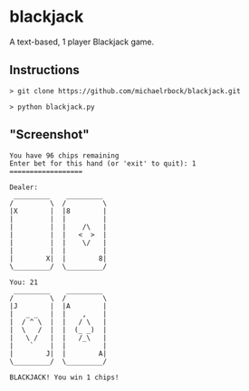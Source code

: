 blackjack
=========

A text-based, 1 player Blackjack game.

## Instructions
```> git clone https://github.com/michaelrbock/blackjack.git```

```> python blackjack.py```

## "Screenshot"
```
You have 96 chips remaining
Enter bet for this hand (or 'exit' to quit): 1
==================

Dealer: 
 _________    _________   
/         \  /         \  
|X        |  |8        |  
|         |  |         |  
|         |  |    /\   |  
|         |  |   <  >  |  
|         |  |    \/   |  
|         |  |         |  
|        X|  |        8|  
\_________/  \_________/  

You: 21
 _________    _________   
/         \  /         \  
|J        |  |A        |  
|   _ _   |  |    ,    |  
|  / ^ \  |  |   / \   |  
|  \   /  |  |  (_ _)  |  
|   \ /   |  |   /_\   |  
|    `    |  |         |  
|        J|  |        A|  
\_________/  \_________/  

BLACKJACK! You win 1 chips!
```
